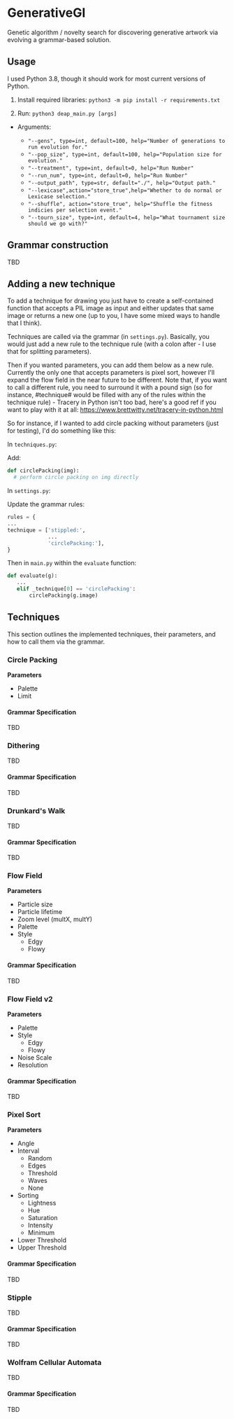 # GenerativeGI

Genetic algorithm / novelty search for discovering generative artwork via evolving a grammar-based solution.

## Usage

I used Python 3.8, though it should work for most current versions of Python.

1. Install required libraries: `python3 -m pip install -r requirements.txt`

2. Run: `python3 deap_main.py [args]`

  * Arguments:

      * `"--gens", type=int, default=100, help="Number of generations to run evolution for."`
      * `"--pop_size", type=int, default=100, help="Population size for evolution."`
      * `"--treatment", type=int, default=0, help="Run Number"`
      * `"--run_num", type=int, default=0, help="Run Number"`
      * `"--output_path", type=str, default="./", help="Output path."`
      * `"--lexicase",action="store_true",help="Whether to do normal or Lexicase selection."`
      * `"--shuffle", action="store_true", help="Shuffle the fitness indicies per selection event."`
      * `"--tourn_size", type=int, default=4, help="What tournament size should we go with?"`
    

## Grammar construction

TBD

## Adding a new technique

To add a technique for drawing you just have to create a self-contained function that accepts a PIL image as input and either updates that same image or returns a new one (up to you, I have some mixed ways to handle that I think).

Techniques are called via the grammar (in `settings.py`).  Basically, you would just add a new rule to the technique rule (with a colon after - I use that for splitting parameters).

Then if you wanted parameters, you can add them below as a new rule.  Currently the only one that accepts parameters is pixel sort, however I'll expand the flow field in the near future to be different.  Note that, if you want to call a different rule, you need to surround it with a pound sign (so for instance, #technique# would be filled with any of the rules within the technique rule) - Tracery in Python isn't too bad, here's a good ref if you want to play with it at all: https://www.brettwitty.net/tracery-in-python.html

So for instance, if I wanted to add circle packing without parameters (just for testing), I'd do something like this:

In `techniques.py`:

Add:

```python
def circlePacking(img):
  # perform circle packing on img directly
```

In `settings.py`:

Update the grammar rules:
```python
rules = {
...
technique = ['stippled:',
             ...
             'circlePacking:'],
}
```

Then in `main.py` within the `evaluate` function:

```python
def evaluate(g): 
   ...
   elif _technique[0] == 'circlePacking':
       circlePacking(g.image)
```

## Techniques

This section outlines the implemented techniques, their parameters, and how to call them via the grammar.

### Circle Packing

**Parameters**

* Palette
* Limit

#### Grammar Specification

TBD

### Dithering

TBD

#### Grammar Specification

TBD

### Drunkard's Walk

TBD

#### Grammar Specification

TBD

### Flow Field

**Parameters**

* Particle size
* Particle lifetime
* Zoom level (multX, multY)
* Palette
* Style
  * Edgy
  * Flowy

#### Grammar Specification

TBD

### Flow Field v2

**Parameters**

* Palette
* Style
  * Edgy
  * Flowy
* Noise Scale
* Resolution

#### Grammar Specification

TBD

### Pixel Sort

**Parameters**

* Angle
* Interval
  * Random
  * Edges
  * Threshold
  * Waves
  * None
* Sorting
  * Lightness
  * Hue
  * Saturation
  * Intensity
  * Minimum
* Lower Threshold
* Upper Threshold

#### Grammar Specification

TBD

### Stipple

TBD

#### Grammar Specification

TBD

### Wolfram Cellular Automata

TBD

#### Grammar Specification

TBD
